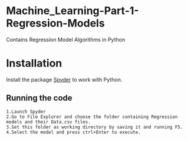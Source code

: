 # Machine_Learning-Part-1-Regression-Models
Contains Regression Model Algorithms in Python

# Installation

Install the package [Spyder](https://docs.spyder-ide.org/installation.html) to work with Python.

## Running the code

```
1.Launch Spyder
2.Go to File Explorer and choose the folder containing Regression models and their Data.csv files.
3.Set this folder as working directory by saving it and running F5.
4.Select the model and press ctrl+Enter to execute.
```
